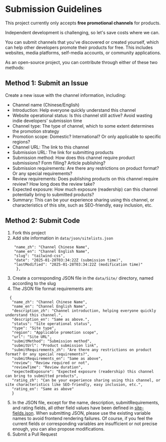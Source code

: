 # Submission Guidelines

This project currently only accepts **free promotional channels** for products.

Independent development is challenging, so let's save costs where we can.

You can submit channels that you've discovered or created yourself, which can help other developers promote their products for free. This includes websites, media platforms, self-media accounts, or community applications.

As an open-source project, you can contribute through either of these two methods:

## Method 1: Submit an Issue

Create a new issue with the channel information, including:
- Channel name (Chinese/English)
- Introduction: Help everyone quickly understand this channel
- Website operational status: Is this channel still active? Avoid wasting indie developers' submission time
- Channel type: The type of channel, which to some extent determines the promotion strategy
- Promotion scope: Domestic? International? Or only applicable to specific regions?
- Channel URL: The link to this channel
- Submission URL: The link for submitting products
- Submission method: How does this channel require product submissions? Form filling? Article publishing?
- Submission requirements: Are there any restrictions on product format? Or any special requirements?
- Review requirements: Does publishing products on this channel require review? How long does the review take?
- Expected exposure: How much exposure (readership) can this channel potentially bring to submitted products?
- Summary: This can be your experience sharing using this channel, or characteristics of this site, such as SEO-friendly, easy inclusion, etc.

## Method 2: Submit Code

1. Fork this project
2. Add site information in `data/json/sitelists.json`
  ```
      "name_zh": "Channel Chinese Name",
      "name_en": "Channel English Name",
      "slug": "tailwind-css",
      "date": "2025-01-28T03:34:22Z (submission time)",
      "lastModified": "2025-01-28T03:34:22Z (modification time)"
       },
  ```
3. Create a corresponding JSON file in the `data/Site/` directory, named according to the slug
4. The JSON file format requirements are:
 ```
   {
    "name_zh": "Channel Chinese Name",
    "name_en": "Channel English Name",
    "description_zh": "Channel introduction, helping everyone quickly understand this channel.",
    "description_en": "Same as above.",
    "status": "Site operational status",
    "type": "Site type",
    "region": "Applicable promotion scope",
    "url": "Site URL",
    "submitMethod": "Submission method",
    "submitUrl": "Product submission link",
    "submitRequirements_zh": "Are there any restrictions on product format? Or any special requirements?",
    "submitRequirements_en": "Same as above",
    "review": "Review required or not",
    "reviewTime": "Review duration",
    "expectedExposure": "Expected exposure (readership) this channel can bring to submitted products",
    "rating_zh": "Can be your experience sharing using this channel, or site characteristics like SEO-friendly, easy inclusion, etc.",
    "rating_en": "Same as above"
    }
```
5. In the JSON file, except for the name, description, submitRequirements, and rating fields, all other field values have been defined in [site-fields.json](https://github.com/qijin-3/find_my_users/blob/main/data/json/site-fields.json). When submitting JSON, please use the existing variable names to avoid frontend rendering failures. Of course, if you feel the current fields or corresponding variables are insufficient or not precise enough, you can also propose modifications.
6. Submit a Pull Request